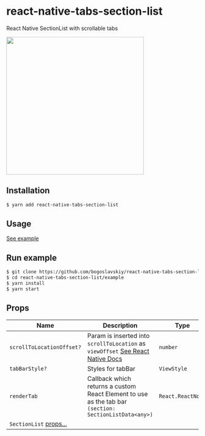 # react-native-tabs-section-list
React Native SectionList with scrollable tabs

<img src="https://raw.githubusercontent.com/bogoslavskiy/react-native-tabs-section-list/master/demo.gif" width="360">

## Installation

```bash
$ yarn add react-native-tabs-section-list
```

## Usage
 [See example](https://github.com/bogoslavskiy/react-native-tabs-section-list/blob/master/example/App.tsx)

## Run example
```bash
$ git clone https://github.com/bogoslavskiy/react-native-tabs-section-list.git
$ cd react-native-tabs-section-list/example
$ yarn install
$ yarn start
```

## Props

 Name | Description | Type | Default
------ | ------ | ------ | ------
`scrollToLocationOffset?` | Param is inserted into `scrollToLocation` as `viewOffset`  [See React Native Docs](https://facebook.github.io/react-native/docs/sectionlist#scrolltolocation) | `number` | 0
`tabBarStyle?` | Styles for tabBar | `ViewStyle` | undefined
`renderTab` | Callback which returns a custom React Element to use as the tab bar `(section: SectionListData<any>) ` | `React.ReactNode` | Required
`SectionList` [props...](https://facebook.github.io/react-native/docs/sectionlist#props) |  |  |

<br>

